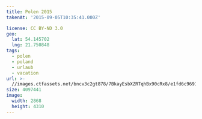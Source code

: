 ```yaml
---
title: Polen 2015
takenAt: '2015-09-05T10:35:41.000Z'

license: CC BY-ND 3.0
geo:
  lat: 54.145702
  lng: 21.750848
tags:
  - polen
  - poland
  - urlaub
  - vacation
url: >-
  //images.ctfassets.net/bncv3c2gt878/7BkayEsbXZRTqhBx90cRx8/e1fd6c96912f3e79c814f2de69597830/polen-2015_25957492275_o
size: 4097441
image:
  width: 2868
  height: 4310
---
```

